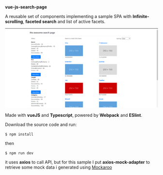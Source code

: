 **vue-js-search-page**

A reusable set of components implementing a sample SPA with **Infinite-scrolling**, **faceted search** and list of active facets.


![Demo](demo.gif)


Made with **vueJS** and **Typescript**, powered by **Webpack** and **ESlint**.

Download the source code and run:

`$ npm install`

then

`$ npm run dev`

it uses **axios** to call API, but for this sample I put **axios-mock-adapter** to retrieve some mock data i generated using [Mockaroo](https://mockaroo.com/)